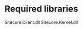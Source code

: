 Required libraries 
=======================================

Sitecore.Client.dll
Sitecore.Kernel.dll